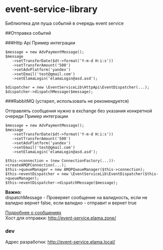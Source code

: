 # event-service-library
Библиотека для пуша событий в очередь event service

##Отправка событий

###Http Api
Пример интеграции
```
$message = new AdvPaymentMessage();
$message  
   ->setTransferDate($dt->format('Y-m-d H:i:s'))  
   ->setTransferAmount('500')  
   ->setAdvPlatform('yandex')  
   ->setEmail('test@gmail.com')  
   ->setElamaLogin('elamaLogin@asd.asd');  

$dispatcher = new \EventServiceLib\HttpApi\EventDispatcher(...);
$dispatcher->dispatchMessage($message);
```

###RabbitMQ (устарел, использовать не рекомендуется)

Отправлять сообщения нужно в exchange без указания конкретной очереди
Пример интеграции
```
$message = new AdvPaymentMessage();
$message  
   ->setTransferDate($dt->format('Y-m-d H:i:s'))  
   ->setTransferAmount('500')  
   ->setAdvPlatform('yandex')  
   ->setEmail('test@gmail.com')  
   ->setElamaLogin('elamaLogin@asd.asd');  

$this->connection = (new ConnectionFactory(...))->createAMQPConnection(...);  
$this->queueManager = new AMQPQueueManager($this->connection);  
$this->eventDispatcher = new \EventServiceLib\EventDispatcher($this->queueManager);  
$this->eventDispatcher->dispatchMessage($message);
```

**Важно:**  
dispatchMessage - Проверяет сообщение на валидность, если не валидно вернет false, если валидно - отправит и вернет true   
   
[Подробнее о сообщениях](https://confluence.elama.zone/pages/viewpage.action?pageId=7275195)  
Хост для отправки: http://event-service.elama.zone/

### dev
Адрес разработки: http://event-service.elama.local/